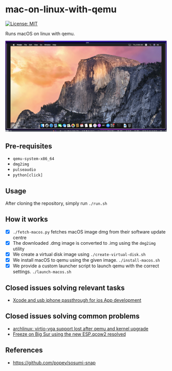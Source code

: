 # mac-on-linux-with-qemu
[![License: MIT](https://img.shields.io/badge/License-MIT-yellow.svg)](https://opensource.org/licenses/MIT)

Runs macOS on linux with qemu.

![screenshot](./assets/screenshot.png)

## Pre-requisites

- `qemu-system-x86_64`
- `dmg2img`
- `pulseaudio`
- `python[click]`

## Usage

After cloning the repository, simply run `./run.sh`

## How it works

- [x] `./fetch-macos.py` fetches macOS image dmg from their software update centre
- [x] The downloaded .dmg image is converted to .img using the `dmg2img` utility
- [x] We create a virtual disk image using `./create-virtual-disk.sh`
- [x] We install macOS to qemu using the given image. `./install-macos.sh`
- [x] We provide a custom launcher script to launch qemu with the correct settings. `./launch-macos.sh`

## Closed issues solving relevant tasks
- [Xcode and usb iphone passthrough for ios App development](https://github.com/arindas/mac-on-linux-with-qemu/issues/25)

## Closed issues solving common problems
- [archlinux: virtio-vga support lost after qemu and kernel upgrade](https://github.com/arindas/mac-on-linux-with-qemu/issues/24)
- [Freeze on Big Sur using the new ESP.qcow2 resolved](https://github.com/arindas/mac-on-linux-with-qemu/issues/21)

## References
- https://github.com/popey/sosumi-snap
